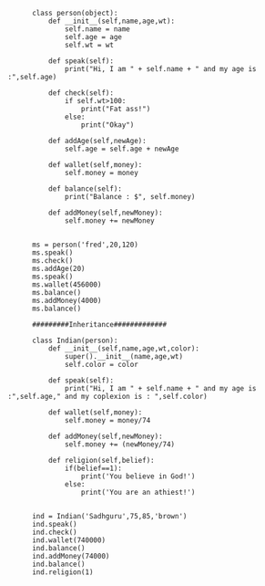           class person(object):
              def __init__(self,name,age,wt):
                  self.name = name
                  self.age = age
                  self.wt = wt

              def speak(self):
                  print("Hi, I am " + self.name + " and my age is :",self.age)

              def check(self):
                  if self.wt>100:
                      print("Fat ass!")
                  else:
                      print("Okay")

              def addAge(self,newAge):
                  self.age = self.age + newAge

              def wallet(self,money):
                  self.money = money

              def balance(self):
                  print("Balance : $", self.money)

              def addMoney(self,newMoney):
                  self.money += newMoney


          ms = person('fred',20,120)
          ms.speak()
          ms.check()
          ms.addAge(20)
          ms.speak()
          ms.wallet(456000)
          ms.balance()
          ms.addMoney(4000)
          ms.balance()

          #########Inheritance#############

          class Indian(person):
              def __init__(self,name,age,wt,color):
                  super().__init__(name,age,wt)
                  self.color = color

              def speak(self):
                  print("Hi, I am " + self.name + " and my age is :",self.age," and my coplexion is : ",self.color)

              def wallet(self,money):
                  self.money = money/74

              def addMoney(self,newMoney):
                  self.money += (newMoney/74)

              def religion(self,belief):
                  if(belief==1):
                      print('You believe in God!')
                  else:
                      print('You are an athiest!')


          ind = Indian('Sadhguru',75,85,'brown')
          ind.speak()
          ind.check()
          ind.wallet(740000)
          ind.balance()
          ind.addMoney(74000)
          ind.balance()
          ind.religion(1)




